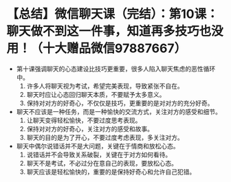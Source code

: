 # 【总结】微信聊天课（完结）：第10课：聊天做不到这一件事，知道再多技巧也没用！（十大赠品微信97887667）

-   第十课强调聊天的心态建设比技巧更重要，很多人陷入聊天焦虑的恶性循环中。
    1.  许多人将聊天视为考试，希望完美表现，导致紧张不自在。
    2.  聊天时应让心态回归聊天本质，不要赋予太多意义。
    3.  保持对对方的好奇心，不仅仅是技巧，更重要的是对对方的充分好奇。
-   聊天不应该是一种任务，而是一种愉快的交流方式，关注对方的感受和细节。
    1.  让聊天变得轻松愉快，不要过度思考表现。
    2.  保持对对方的好奇心，关注对方的感受和故事。
    3.  聊天的目的是为了开心，不要过度考虑表现，多关注对方。
-   聊天中偶尔说错话并不是大问题，关键在于情商和放松心态。
    1.  说错话并不会导致关系破裂，关键在于对方如何看待。
    2.  聊天不是考试，不必过分在意自己的表现，要放松心态。
    3.  聊天应该是轻松愉快的，重要的是保持好奇心和允许自己犯错。